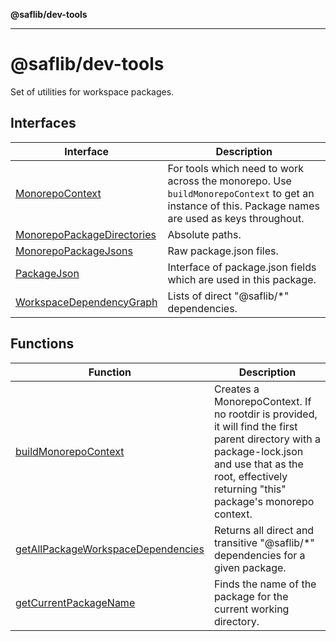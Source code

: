 **@saflib/dev-tools**

---

# @saflib/dev-tools

Set of utilities for workspace packages.

## Interfaces

| Interface                                                              | Description                                                                                                                                         |
| ---------------------------------------------------------------------- | --------------------------------------------------------------------------------------------------------------------------------------------------- |
| [MonorepoContext](interfaces/MonorepoContext.md)                       | For tools which need to work across the monorepo. Use `buildMonorepoContext` to get an instance of this. Package names are used as keys throughout. |
| [MonorepoPackageDirectories](interfaces/MonorepoPackageDirectories.md) | Absolute paths.                                                                                                                                     |
| [MonorepoPackageJsons](interfaces/MonorepoPackageJsons.md)             | Raw package.json files.                                                                                                                             |
| [PackageJson](interfaces/PackageJson.md)                               | Interface of package.json fields which are used in this package.                                                                                    |
| [WorkspaceDependencyGraph](interfaces/WorkspaceDependencyGraph.md)     | Lists of direct "@saflib/\*" dependencies.                                                                                                          |

## Functions

| Function                                                                              | Description                                                                                                                                                                                               |
| ------------------------------------------------------------------------------------- | --------------------------------------------------------------------------------------------------------------------------------------------------------------------------------------------------------- |
| [buildMonorepoContext](functions/buildMonorepoContext.md)                             | Creates a MonorepoContext. If no rootdir is provided, it will find the first parent directory with a package-lock.json and use that as the root, effectively returning "this" package's monorepo context. |
| [getAllPackageWorkspaceDependencies](functions/getAllPackageWorkspaceDependencies.md) | Returns all direct and transitive "@saflib/\*" dependencies for a given package.                                                                                                                          |
| [getCurrentPackageName](functions/getCurrentPackageName.md)                           | Finds the name of the package for the current working directory.                                                                                                                                          |
